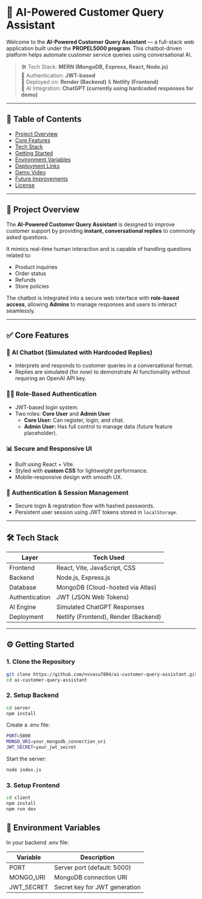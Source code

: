 # 🧠 AI-Powered Customer Query Assistant

Welcome to the **AI-Powered Customer Query Assistant** — a full-stack web application built under the **PROPEL5000 program**. This chatbot-driven platform helps automate customer service queries using conversational AI.

> 🛠️ Tech Stack: **MERN (MongoDB, Express, React, Node.js)**  
> 🔐 Authentication: **JWT-based**  
> 📡 Deployed on: **Render (Backend)** & **Netlify (Frontend)**  
> 🧠 AI Integration: **ChatGPT (currently using hardcoded responses for demo)**

---

## 📌 Table of Contents

- [Project Overview](#project-overview)
- [Core Features](#core-features)
- [Tech Stack](#tech-stack)
- [Getting Started](#getting-started)
- [Environment Variables](#environment-variables)
- [Deployment Links](#deployment-links)
- [Demo Video](#demo-video)
- [Future Improvements](#future-improvements)
- [License](#license)

---

## 🚀 Project Overview

The **AI-Powered Customer Query Assistant** is designed to improve customer support by providing **instant, conversational replies** to commonly asked questions.

It mimics real-time human interaction and is capable of handling questions related to:
- Product inquiries
- Order status
- Refunds
- Store policies

The chatbot is integrated into a secure web interface with **role-based access**, allowing **Admins** to manage responses and users to interact seamlessly.

---

## ✅ Core Features

### 💬 AI Chatbot (Simulated with Hardcoded Replies)
- Interprets and responds to customer queries in a conversational format.
- Replies are simulated (for now) to demonstrate AI functionality without requiring an OpenAI API key.

### 🧑‍💼 Role-Based Authentication
- JWT-based login system.
- Two roles: **Core User** and **Admin User**
  - **Core User:** Can register, login, and chat.
  - **Admin User:** Has full control to manage data (future feature placeholder).

### 📊 Secure and Responsive UI
- Built using React + Vite.
- Styled with **custom CSS** for lightweight performance.
- Mobile-responsive design with smooth UX.

### 🔐 Authentication & Session Management
- Secure login & registration flow with hashed passwords.
- Persistent user session using JWT tokens stored in `localStorage`.

---

## 🛠️ Tech Stack

| Layer        | Tech Used                         |
|--------------|-----------------------------------|
| Frontend     | React, Vite, JavaScript, CSS      |
| Backend      | Node.js, Express.js               |
| Database     | MongoDB (Cloud-hosted via Atlas)  |
| Authentication | JWT (JSON Web Tokens)           |
| AI Engine    | Simulated ChatGPT Responses       |
| Deployment   | Netlify (Frontend), Render (Backend) |

---

## ⚙️ Getting Started

### 1. Clone the Repository

```bash
git clone https://github.com/nvvasu7804/ai-customer-query-assistant.git
cd ai-customer-query-assistant
```

### 2. Setup Backend
```bash
cd server
npm install
```
Create a .env file:

```bash
PORT=5000
MONGO_URI=your_mongodb_connection_uri
JWT_SECRET=your_jwt_secret
```

Start the server:

```bash
node index.js
```
### 3. Setup Frontend

```bash
cd client
npm install
npm run dev
```

## 🔐 Environment Variables

In your backend .env file:

| Variable    |  Description                         |
|-------------|--------------------------------------|
| PORT        | Server port (default: 5000)          |
| MONGO_URI   | MongoDB connection URI               |
| JWT_SECRET  | Secret key for JWT generation        |

